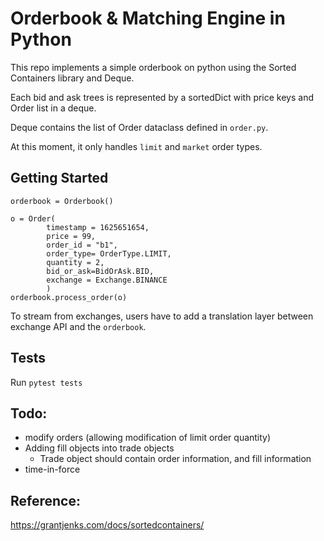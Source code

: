 # Orderbook & Matching Engine in Python

This repo implements a simple orderbook on python using the Sorted Containers library and Deque.

Each bid and ask trees is represented by a sortedDict with price keys and Order list in a deque. 

Deque contains the list of Order dataclass defined in `order.py`.

At this moment, it only handles `limit` and `market` order types.

## Getting Started
```
orderbook = Orderbook()

o = Order(
        timestamp = 1625651654, 
        price = 99, 
        order_id = "b1", 
        order_type= OrderType.LIMIT, 
        quantity = 2, 
        bid_or_ask=BidOrAsk.BID, 
        exchange = Exchange.BINANCE
        )
orderbook.process_order(o)
```

To stream from exchanges, users have to add a translation layer between exchange API and the `orderbook`.

## Tests
Run `pytest tests`

## Todo:
- modify orders (allowing modification of limit order quantity)
- Adding fill objects into trade objects
  - Trade object should contain order information, and fill information
- time-in-force

## Reference:
https://grantjenks.com/docs/sortedcontainers/ 